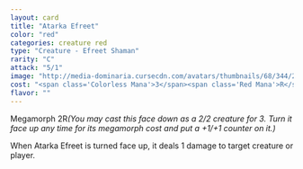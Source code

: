 ```yaml
---
layout: card
title: "Atarka Efreet"
color: "red"
categories: creature red
type: "Creature - Efreet Shaman"
rarity: "C"
attack: "5/1"
image: "http://media-dominaria.cursecdn.com/avatars/thumbnails/68/344/200/283/635618432397834440.png"
cost: "<span class='Colorless Mana'>3</span><span class='Red Mana'>R</span>"
flavor: ""
---
```


Megamorph <span class="tip mana-icon mana-colorless-02" title="2 Colorless Mana">2</span><span class="tip mana-icon mana-red" title="1 Red Mana">R</span><em>(You may cast this face down as a 2/2 creature for <span class="tip mana-icon mana-colorless-03" title="3 Colorless Mana">3</span>. Turn it face up any time  for its megamorph cost and put a +1/+1 counter on it.)</em>

When Atarka Efreet is turned face up, it deals 1 damage to target creature or player.
